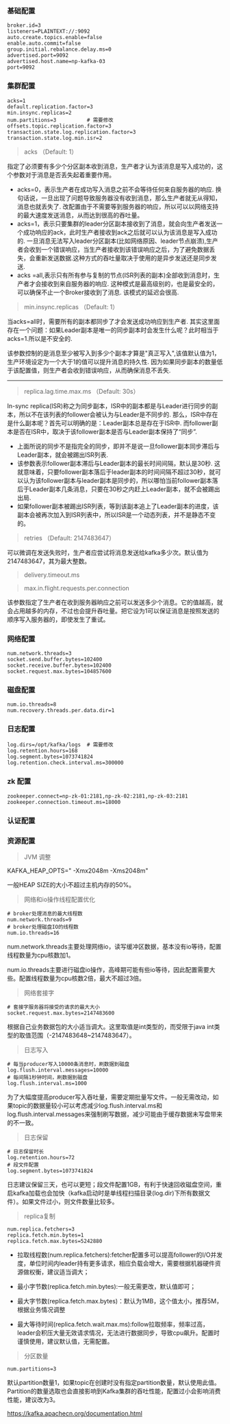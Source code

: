 ### 基础配置

```
broker.id=3  
listeners=PLAINTEXT://:9092 
auto.create.topics.enable=false
enable.auto.commit=false
group.initial.rebalance.delay.ms=0
advertised.port=9092
advertised.host.name=np-kafka-03
port=9092
```



### 集群配置

```
acks=1
default.replication.factor=3
min.insync.replicas=2
num.partitions=3          # 需要修改
offsets.topic.replication.factor=3
transaction.state.log.replication.factor=3
transaction.state.log.min.isr=2
```

> acks （Default: 1）

指定了必须要有多少个分区副本收到消息，生产者才认为该消息是写入成功的，这个参数对于消息是否丢失起着重要作用。

- acks=0，表示生产者在成功写入消息之前不会等待任何来自服务器的响应.  换句话说，一旦出现了问题导致服务器没有收到消息，那么生产者就无从得知，消息也就丢失了. 改配置由于不需要等到服务器的响应，所以可以以网络支持的最大速度发送消息，从而达到很高的吞吐量。
- acks=1，表示只要集群的leader分区副本接收到了消息，就会向生产者发送一个成功响应的ack，此时生产者接收到ack之后就可以认为该消息是写入成功的. 一旦消息无法写入leader分区副本(比如网络原因、leader节点崩溃),生产者会收到一个错误响应，当生产者接收到该错误响应之后，为了避免数据丢失，会重新发送数据.这种方式的吞吐量取决于使用的是异步发送还是同步发送.
- acks =all,表示只有所有参与复制的节点(ISR列表的副本)全部收到消息时，生产者才会接收到来自服务器的响应. 这种模式是最高级别的，也是最安全的，可以确保不止一个Broker接收到了消息. 该模式的延迟会很高.

> min.insync.replicas （Default: 1）

当acks=all时，需要所有的副本都同步了才会发送成功响应到生产者. 其实这里面存在一个问题：如果Leader副本是唯一的同步副本时会发生什么呢？此时相当于acks=1.所以是不安全的.

该参数控制的是消息至少被写入到多少个副本才算是"真正写入",该值默认值为1，生产环境设定为一个大于1的值可以提升消息的持久性. 因为如果同步副本的数量低于该配置值，则生产者会收到错误响应，从而确保消息不丢失.



---

> replica.lag.time.max.ms  （Default: 30s）

In-sync replica(ISR)称之为同步副本，ISR中的副本都是与Leader进行同步的副本，所以不在该列表的follower会被认为与Leader是不同步的. 那么，ISR中存在是什么副本呢？首先可以明确的是：Leader副本总是存在于ISR中. 而follower副本是否在ISR中，取决于该follower副本是否与Leader副本保持了“同步”.

* 上面所说的同步不是指完全的同步，即并不是说一旦follower副本同步滞后与Leader副本，就会被踢出ISR列表.
* 该参数表示follower副本滞后与Leader副本的最长时间间隔，默认是30秒.  这就意味着，只要follower副本落后于leader副本的时间间隔不超过30秒，就可以认为该follower副本与leader副本是同步的，所以哪怕当前follower副本落后于Leader副本几条消息，只要在30秒之内赶上Leader副本，就不会被踢出出局.
* 如果follower副本被踢出ISR列表，等到该副本追上了Leader副本的进度，该副本会被再次加入到ISR列表中，所以ISR是一个动态列表，并不是静态不变的。

> retries  （Default:  2147483647）

可以微调在发送失败时，生产者应尝试将消息发送给kafka多少次。默认值为2147483647，其为最大整数。

> delivery.timeout.ms



> max.in.flight.requests.per.connection

该参数指定了生产者在收到服务器晌应之前可以发送多少个消息。它的值越高，就会占用越多的内存，不过也会提升吞吐量。把它设为1可以保证消息是按照发送的顺序写入服务器的，即使发生了重试。



### 网络配置

```
num.network.threads=3
socket.send.buffer.bytes=102400
socket.receive.buffer.bytes=102400
socket.request.max.bytes=104857600
```



### 磁盘配置

```
num.io.threads=8
num.recovery.threads.per.data.dir=1
```



### 日志配置

```
log.dirs=/opt/kafka/logs  # 需要修改
log.retention.hours=168
log.segment.bytes=1073741824
log.retention.check.interval.ms=300000
```







### zk 配置

```
zookeeper.connect=np-zk-01:2181,np-zk-02:2181,np-zk-03:2181
zookeeper.connection.timeout.ms=18000
```



### 认证配置





### 资源配置















> JVM 调整

KAFKA_HEAP_OPTS=" -Xmx2048m -Xms2048m" 

一般HEAP SIZE的大小不超过主机内存的50%。

> 网络和io操作线程配置优化

```
# broker处理消息的最大线程数
num.network.threads=9
# broker处理磁盘IO的线程数
num.io.threads=16
```

num.network.threads主要处理网络io，读写缓冲区数据，基本没有io等待，配置线程数量为cpu核数加1。

num.io.threads主要进行磁盘io操作，高峰期可能有些io等待，因此配置需要大些。配置线程数量为cpu核数2倍，最大不超过3倍。

> 网络套接字

```
# 套接字服务器将接受的请求的最大大小
socket.request.max.bytes=2147483600
```

根据自己业务数据包的大小适当调大。这里取值是int类型的，而受限于java int类型的取值范围（-2147483648~2147483647）。

> 日志写入

```
# 每当producer写入10000条消息时，刷数据到磁盘
log.flush.interval.messages=10000
# 每间隔1秒钟时间，刷数据到磁盘
log.flush.interval.ms=1000
```

为了大幅度提高producer写入吞吐量，需要定期批量写文件。一般无需改动，如果topic的数据量较小可以考虑减少log.flush.interval.ms和log.flush.interval.messages来强制刷写数据，减少可能由于缓存数据未写盘带来的不一致。

> 日志保留

```
# 日志保留时长
log.retention.hours=72
# 段文件配置
log.segment.bytes=1073741824
```

日志建议保留三天，也可以更短；段文件配置1GB，有利于快速回收磁盘空间，重启kafka加载也会加快（kafka启动时是单线程扫描目录(log.dir)下所有数据文件）。如果文件过小，则文件数量比较多。

> replica复制

```
num.replica.fetchers=3
replica.fetch.min.bytes=1
replica.fetch.max.bytes=5242880
```

* 拉取线程数(num.replica.fetchers):fetcher配置多可以提高follower的I/O并发度，单位时间内leader持有更多请求，相应负载会增大，需要根据机器硬件资源做权衡，建议适当调大；

* 最小字节数(replica.fetch.min.bytes):一般无需更改，默认值即可；

* 最大字节数(replica.fetch.max.bytes)：默认为1MB，这个值太小，推荐5M，根据业务情况调整

* 最大等待时间(replica.fetch.wait.max.ms):follow拉取频率，频率过高，leader会积压大量无效请求情况，无法进行数据同步，导致cpu飙升。配置时谨慎使用，建议默认值，无需配置。

> 分区数量

```
num.partitions=3
```

默认partition数量1，如果topic在创建时没有指定partition数量，默认使用此值。Partition的数量选取也会直接影响到Kafka集群的吞吐性能，配置过小会影响消费性能，建议改为3。



https://kafka.apachecn.org/documentation.html
